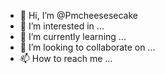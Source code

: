 - 👋 Hi, I’m @Pmcheesesecake
- 👀 I’m interested in ...
- 🌱 I’m currently learning ...
- 💞️ I’m looking to collaborate on ...
- 📫 How to reach me ...

<!---
Pmcheesesecake/Pmcheesesecake is a ✨ special ✨ repository because its `README.md` (this file) appears on your GitHub profile.
You can click the Preview link to take a look at your changes.
--->

